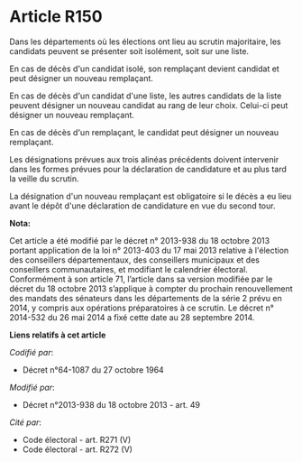 # Article R150

Dans les départements où les élections ont lieu au scrutin majoritaire, les candidats peuvent se présenter soit isolément,
soit sur une liste.

En cas de décès d'un candidat isolé, son remplaçant devient candidat et peut désigner un nouveau remplaçant. 

En cas de décès d'un candidat d'une liste, les autres candidats de la liste peuvent désigner un nouveau candidat au rang de
leur choix. Celui-ci peut désigner un nouveau remplaçant. 

En cas de décès d'un remplaçant, le candidat peut désigner un nouveau remplaçant. 

Les désignations prévues aux trois alinéas précédents doivent intervenir dans les formes prévues pour la déclaration de
candidature et au plus tard la veille du scrutin. 

La désignation d'un nouveau remplaçant est obligatoire si le décès a eu lieu avant le dépôt d'une déclaration de candidature
en vue du second tour.

**Nota:**

Cet article a été modifié par le décret n° 2013-938 du 18 octobre 2013 portant application de la loi n° 2013-403 du 17 mai
2013 relative à l'élection des conseillers départementaux, des conseillers municipaux et des conseillers communautaires, et
modifiant le calendrier électoral. Conformément à son article 71, l’article dans sa version modifiée par le décret du 18
octobre 2013 s’applique à compter du prochain renouvellement des mandats des sénateurs dans les départements de la série 2
prévu en 2014, y compris aux opérations préparatoires à ce scrutin. Le décret n° 2014-532 du 26 mai 2014 a fixé cette date au
28 septembre 2014.

**Liens relatifs à cet article**

_Codifié par_:

  - Décret n°64-1087 du 27 octobre 1964

_Modifié par_:

  - Décret n°2013-938 du 18 octobre 2013 - art. 49

_Cité par_:

  - Code électoral - art. R271 (V)
  - Code électoral - art. R272 (V)
